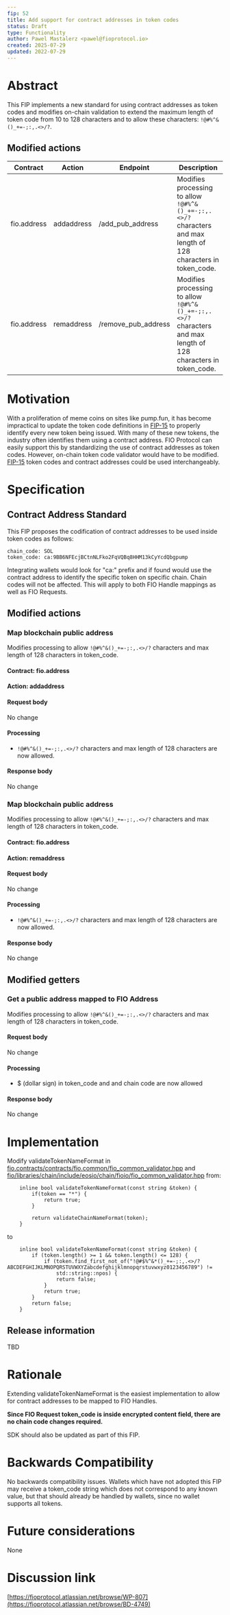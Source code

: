 ```yaml
---
fip: 52
title: Add support for contract addresses in token codes
status: Draft
type: Functionality
author: Pawel Mastalerz <pawel@fioprotocol.io>
created: 2025-07-29
updated: 2022-07-29
---
```


# Abstract
This FIP implements a new standard for using contract addresses as token codes and modifies on-chain validation to extend the maximum length of token code from 10 to 128 characters and to allow these characters: `!@#%^&()_+=-;:,.<>/?`.

## Modified actions
|Contract|Action|Endpoint|Description|
|---|---|---|---|
|fio.address|addaddress|/add_pub_address|Modifies processing to allow `!@#%^&()_+=-;:,.<>/?` characters and max length of 128 characters in token_code.|
|fio.address|remaddress|/remove_pub_address|Modifies processing to allow `!@#%^&()_+=-;:,.<>/?` characters and max length of 128 characters in token_code.|

# Motivation
With a proliferation of meme coins on sites like pump.fun, it has become impractical to update the token code definitions in [FIP-15](fip-0015.md) to properly identify every new token being issued. With many of these new tokens, the industry often identifies them using a contract address. FIO Protocol can easily support this by standardizing the use of contract addresses as token codes. However, on-chain token code validator would have to be modified. [FIP-15](fip-0015.md) token codes and contract addresses could be used interchangeably.

# Specification
## Contract Address Standard
This FIP proposes the codification of contract addresses to be used inside token codes as follows:
```
chain_code: SOL
token_code: ca:9BB6NFEcjBCtnNLFko2FqVQBq8HHM13kCyYcdQbgpump
```

Integrating wallets would look for "ca:" prefix and if found would use the contract address to identify the specific token on specific chain. Chain codes will not be affected. This will apply to both FIO Handle mappings as well as FIO Requests.

## Modified actions
### Map blockchain public address
Modifies processing to allow `!@#%^&()_+=-;:,.<>/?` characters and max length of 128 characters in token_code.
#### Contract: fio.address
#### Action: addaddress
#### Request body
No change
#### Processing
* `!@#%^&()_+=-;:,.<>/?` characters and max length of 128 characters are now allowed.
#### Response body
No change

### Map blockchain public address
Modifies processing to allow `!@#%^&()_+=-;:,.<>/?` characters and max length of 128 characters in token_code.
#### Contract: fio.address
#### Action: remaddress
#### Request body
No change
#### Processing
* `!@#%^&()_+=-;:,.<>/?` characters and max length of 128 characters are now allowed.
#### Response body
No change

## Modified getters
### Get a public address mapped to FIO Address
Modifies processing to allow `!@#%^&()_+=-;:,.<>/?` characters and max length of 128 characters in token_code.
#### Request body
No change
#### Processing
* $ (dollar sign) in token_code and and chain code are now allowed
#### Response body
No change

# Implementation
Modify validateTokenNameFormat in [fio.contracts/contracts/fio.common/fio_common_validator.hpp](https://github.com/fioprotocol/fio.contracts/blob/release/2.11.x/contracts/fio.common/fio_common_validator.hpp#L114) and [fio/libraries/chain/include/eosio/chain/fioio/fio_common_validator.hpp](https://github.com/fioprotocol/fio/blob/d529643fc742cdb9b1a62a2e19f82be198461c90/libraries/chain/include/eosio/chain/fioio/fio_common_validator.hpp#L122) from:
```
    inline bool validateTokenNameFormat(const string &token) {
        if(token == "*") {
            return true;
        }

        return validateChainNameFormat(token);
    }
```
to
```
    inline bool validateTokenNameFormat(const string &token) {
        if (token.length() >= 1 && token.length() <= 128) {
            if (token.find_first_not_of("!@#$%^&*()_+=-;:,.<>/?ABCDEFGHIJKLMNOPQRSTUVWXYZabcdefghijklmnopqrstuvwxyz0123456789") !=
                std::string::npos) {
                return false;
            }
            return true;
        }
        return false;
    }
```

## Release information
TBD

# Rationale
Extending validateTokenNameFormat is the easiest implementation to allow for contract addresses to be mapped to FIO Handles.

**Since FIO Request token_code is inside encrypted content field, there are no chain code changes required.**

SDK should also be updated as part of this FIP.

# Backwards Compatibility
No backwards compatibility issues. Wallets which have not adopted this FIP may receive a token_code string which does not correspond to any known value, but that should already be handled by wallets, since no wallet supports all tokens.

# Future considerations
None
  
# Discussion link
[https://fioprotocol.atlassian.net/browse/WP-807](https://fioprotocol.atlassian.net/browse/BD-4749)
